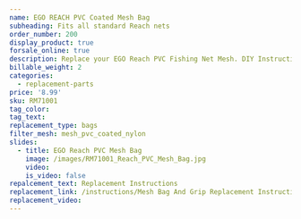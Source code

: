 ```yaml
---
name: EGO REACH PVC Coated Mesh Bag
subheading: Fits all standard Reach nets
order_number: 200
display_product: true
forsale_online: true
description: Replace your EGO Reach PVC Fishing Net Mesh. DIY Instructions provided.
billable_weight: 2
categories:
  - replacement-parts
price: '8.99'
sku: RM71001
tag_color:
tag_text:
replacement_type: bags
filter_mesh: mesh_pvc_coated_nylon
slides:
  - title: EGO Reach PVC Mesh Bag
    image: /images/RM71001_Reach_PVC_Mesh_Bag.jpg
    video:
    is_video: false
repalcement_text: Replacement Instructions
replacement_link: /instructions/Mesh Bag And Grip Replacement Instructions 1.0.pdf
replacement_video:
---
```

